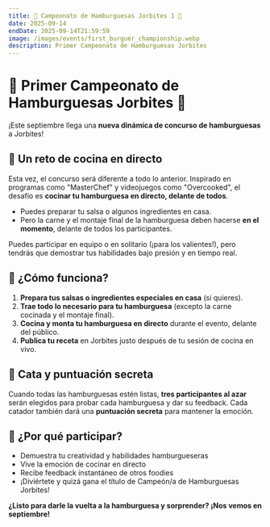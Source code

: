 ```yaml
---
title: 🍔 Campeonato de Hamburguesas Jorbites 1 🍔
date: 2025-09-14
endDate: 2025-09-14T21:59:59
image: /images/events/first_burguer_championship.webp
description: Primer Campeonato de Hamburguesas Jorbites
---
```


# 🍔 Primer Campeonato de Hamburguesas Jorbites 🍔

¡Este septiembre llega una **nueva dinámica de concurso de hamburguesas** a Jorbites!

## 🍳 Un reto de cocina en directo

Esta vez, el concurso será diferente a todo lo anterior. Inspirado en programas como "MasterChef" y videojuegos como "Overcooked", el desafío es **cocinar tu hamburguesa en directo, delante de todos**.

- Puedes preparar tu salsa o algunos ingredientes en casa.
- Pero la carne y el montaje final de la hamburguesa deben hacerse **en el momento**, delante de todos los participantes.

Puedes participar en equipo o en solitario (¡para los valientes!), pero tendrás que demostrar tus habilidades bajo presión y en tiempo real.

## 👀 ¿Cómo funciona?

1. **Prepara tus salsas o ingredientes especiales en casa** (si quieres).
2. **Trae todo lo necesario para tu hamburguesa** (excepto la carne cocinada y el montaje final).
3. **Cocina y monta tu hamburguesa en directo** durante el evento, delante del público.
4. **Publica tu receta** en Jorbites justo después de tu sesión de cocina en vivo.

## 🏅 Cata y puntuación secreta

Cuando todas las hamburguesas estén listas, **tres participantes al azar** serán elegidos para probar cada hamburguesa y dar su feedback. Cada catador también dará una **puntuación secreta** para mantener la emoción.

## 🎉 ¿Por qué participar?

- Demuestra tu creatividad y habilidades hamburgueseras
- Vive la emoción de cocinar en directo
- Recibe feedback instantáneo de otros foodies
- ¡Diviértete y quizá gana el título de Campeón/a de Hamburguesas Jorbites!

**¿Listo para darle la vuelta a la hamburguesa y sorprender? ¡Nos vemos en septiembre!**
